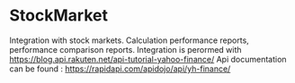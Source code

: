 # StockMarket

Integration with stock markets. Calculation performance reports, performance comparison reports.
Integration is perormed with https://blog.api.rakuten.net/api-tutorial-yahoo-finance/
Api documentation can be found : https://rapidapi.com/apidojo/api/yh-finance/
